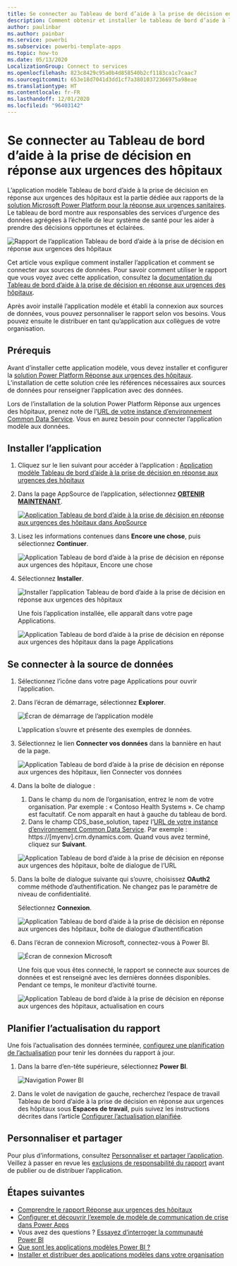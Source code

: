 ```yaml
---
title: Se connecter au Tableau de bord d’aide à la prise de décision en réponse aux urgences des hôpitaux
description: Comment obtenir et installer le tableau de bord d’aide à la prise de décision dans le contexte du COVID-19 pour l’application modèle Réponse aux urgences sanitaires et comment se connecter aux données
author: paulinbar
ms.author: painbar
ms.service: powerbi
ms.subservice: powerbi-template-apps
ms.topic: how-to
ms.date: 05/13/2020
LocalizationGroup: Connect to services
ms.openlocfilehash: 823c8429c95a0b4d858540b2cf1183ca1c7caac7
ms.sourcegitcommit: 653e18d7041d3dd1cf7a38010372366975a98eae
ms.translationtype: HT
ms.contentlocale: fr-FR
ms.lasthandoff: 12/01/2020
ms.locfileid: "96403142"
---
```

# <a name="connect-to-the-hospital-emergency-response-decision-support-dashboard"></a>Se connecter au Tableau de bord d’aide à la prise de décision en réponse aux urgences des hôpitaux
L’application modèle Tableau de bord d’aide à la prise de décision en réponse aux urgences des hôpitaux est la partie dédiée aux rapports de la [solution Microsoft Power Platform pour la réponse aux urgences sanitaires](https://powerapps.microsoft.com/blog/emergency-response-solution-a-microsoft-power-platform-solution-for-healthcare-emergency-response/). Le tableau de bord montre aux responsables des services d’urgence des données agrégées à l’échelle de leur système de santé pour les aider à prendre des décisions opportunes et éclairées.

![Rapport de l’application Tableau de bord d’aide à la prise de décision en réponse aux urgences des hôpitaux](media/service-connect-to-health-emergency-response/service-health-emergency-response-app-report.png)

Cet article vous explique comment installer l’application et comment se connecter aux sources de données. Pour savoir comment utiliser le rapport que vous voyez avec cette application, consultez la [documentation du Tableau de bord d’aide à la prise de décision en réponse aux urgences des hôpitaux](/powerapps/sample-apps/emergency-response/deploy-configure#view-the-power-bi-dashboard).

Après avoir installé l’application modèle et établi la connexion aux sources de données, vous pouvez personnaliser le rapport selon vos besoins. Vous pouvez ensuite le distribuer en tant qu’application aux collègues de votre organisation.

## <a name="prerequisites"></a>Prérequis

Avant d’installer cette application modèle, vous devez installer et configurer la [solution Power Platform Réponse aux urgences des hôpitaux](/powerapps/sample-apps/emergency-response/deploy-configure). L’installation de cette solution crée les références nécessaires aux sources de données pour renseigner l’application avec des données.

Lors de l’installation de la solution Power Platform Réponse aux urgences des hôpitaux, prenez note de l’[URL de votre instance d’environnement Common Data Service](/powerapps/sample-apps/emergency-response/deploy-configure#publish-the-power-bi-dashboard). Vous en aurez besoin pour connecter l’application modèle aux données.

## <a name="install-the-app"></a>Installer l’application

1. Cliquez sur le lien suivant pour accéder à l’application : [Application modèle Tableau de bord d’aide à la prise de décision en réponse aux urgences des hôpitaux](https://aka.ms/AppSource_Hospital_offer)

1. Dans la page AppSource de l’application, sélectionnez [**OBTENIR MAINTENANT**](https://aka.ms/AppSource_Hospital_offer).

    [![Application Tableau de bord d’aide à la prise de décision en réponse aux urgences des hôpitaux dans AppSource](media/service-connect-to-health-emergency-response/service-health-emergency-response-app-appsource-get-it-now.png)](https://aka.ms/AppSource_Hospital_offer)

1. Lisez les informations contenues dans **Encore une chose**, puis sélectionnez **Continuer**.

    ![Application Tableau de bord d’aide à la prise de décision en réponse aux urgences des hôpitaux, Encore une chose](media/service-connect-to-health-emergency-response/service-health-emergency-response-1-more-thing.png)

1. Sélectionnez **Installer**. 

    ![Installer l’application Tableau de bord d’aide à la prise de décision en réponse aux urgences des hôpitaux](media/service-connect-to-health-emergency-response/service-health-emergency-response-select-install.png)

    Une fois l’application installée, elle apparaît dans votre page Applications.

   ![Application Tableau de bord d’aide à la prise de décision en réponse aux urgences des hôpitaux dans la page Applications](media/service-connect-to-health-emergency-response/service-health-emergency-response-app-apps-page-icon.png)

## <a name="connect-to-data-sources"></a>Se connecter à la source de données

1. Sélectionnez l’icône dans votre page Applications pour ouvrir l’application.

1. Dans l’écran de démarrage, sélectionnez **Explorer**.

   ![Écran de démarrage de l’application modèle](media/service-connect-to-health-emergency-response/service-health-emergency-response-app-splash-screen.png)

   L’application s’ouvre et présente des exemples de données.

1. Sélectionnez le lien **Connecter vos données** dans la bannière en haut de la page.

   ![Application Tableau de bord d’aide à la prise de décision en réponse aux urgences des hôpitaux, lien Connecter vos données](media/service-connect-to-health-emergency-response/service-health-emergency-response-app-connect-data.png)

1. Dans la boîte de dialogue :
   1. Dans le champ du nom de l’organisation, entrez le nom de votre organisation. Par exemple : « Contoso Health Systems ». Ce champ est facultatif. Ce nom apparaît en haut à gauche du tableau de bord.
   1. Dans le champ CDS_base_solution, tapez l’[URL de votre instance d’environnement Common Data Service](/powerapps/sample-apps/emergency-response/deploy-configure#publish-the-power-bi-dashboard). Par exemple : https://[myenv].crm.dynamics.com. Quand vous avez terminé, cliquez sur **Suivant**.

   ![Application Tableau de bord d’aide à la prise de décision en réponse aux urgences des hôpitaux, boîte de dialogue de l’URL](media/service-connect-to-health-emergency-response/service-health-emergency-response-app-url-dialog.png)

1. Dans la boîte de dialogue suivante qui s’ouvre, choisissez **OAuth2** comme méthode d’authentification. Ne changez pas le paramètre de niveau de confidentialité.

   Sélectionnez **Connexion**.

   ![Application Tableau de bord d’aide à la prise de décision en réponse aux urgences des hôpitaux, boîte de dialogue d’authentification](media/service-connect-to-health-emergency-response/service-health-emergency-response-app-authentication-dialog.png)

1. Dans l’écran de connexion Microsoft, connectez-vous à Power BI.

   ![Écran de connexion Microsoft](media/service-connect-to-health-emergency-response/service-health-emergency-response-app-microsoft-login.png)

   Une fois que vous êtes connecté, le rapport se connecte aux sources de données et est renseigné avec les dernières données disponibles. Pendant ce temps, le moniteur d’activité tourne.

   ![Application Tableau de bord d’aide à la prise de décision en réponse aux urgences des hôpitaux, actualisation en cours](media/service-connect-to-health-emergency-response/service-health-emergency-response-app-refresh-monitor.png)

## <a name="schedule-report-refresh"></a>Planifier l’actualisation du rapport

Une fois l’actualisation des données terminée, [configurez une planification de l’actualisation](../connect-data/refresh-scheduled-refresh.md) pour tenir les données du rapport à jour.

1. Dans la barre d’en-tête supérieure, sélectionnez **Power BI**.

   ![Navigation Power BI](media/service-connect-to-health-emergency-response/service-health-emergency-response-app-powerbi-breadcrumb.png)

1. Dans le volet de navigation de gauche, recherchez l’espace de travail Tableau de bord d’aide à la prise de décision en réponse aux urgences des hôpitaux sous **Espaces de travail**, puis suivez les instructions décrites dans l’article [Configurer l’actualisation planifiée](../connect-data/refresh-scheduled-refresh.md).

## <a name="customize-and-share"></a>Personnaliser et partager

Pour plus d’informations, consultez [Personnaliser et partager l’application](../connect-data/service-template-apps-install-distribute.md#customize-and-share-the-app). Veillez à passer en revue les [exclusions de responsabilité du rapport](../create-reports/sample-covid-19-us.md#disclaimers) avant de publier ou de distribuer l’application.

## <a name="next-steps"></a>Étapes suivantes
* [Comprendre le rapport Réponse aux urgences des hôpitaux](/powerapps/sample-apps/emergency-response/deploy-configure#view-the-power-bi-dashboard)
* [Configurer et découvrir l’exemple de modèle de communication de crise dans Power Apps](/powerapps/maker/canvas-apps/sample-crisis-communication-app)
* Vous avez des questions ? [Essayez d’interroger la communauté Power BI](https://community.powerbi.com/)
* [Que sont les applications modèles Power BI ?](../connect-data/service-template-apps-overview.md)
* [Installer et distribuer des applications modèles dans votre organisation](../connect-data/service-template-apps-install-distribute.md)
